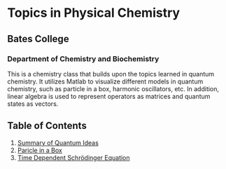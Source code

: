 # Topics in Physical Chemistry

## Bates College

### Department of Chemistry and Biochemistry
This is a chemistry class that builds upon the topics learned in quantum chemistry. It utilizes Matlab to visualize different models in quantum chemistry, such as particle in a box, harmonic oscillators, etc. In addition, linear algebra is used to represent operators as matrices and quantum states as vectors.

## Table of Contents

1. [Summary of Quantum Ideas](Quantum_ideas.md)
2. [Paricle in a Box](PIB.md) 
3. [Time Dependent Schrödinger Equation](TDSE.md) 
